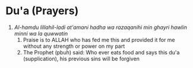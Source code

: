 # Du'a (Prayers) #
1. *Al-hamdu lillahil-ladi at'amani hadha wa razaqanihi min ghayri hawlin minni wa la quwwatin*
	1. Praise is to ALLAH who has fed me this and provided it for me without any strength or power on my part
	2. The Prophet (pbuh) said: Who ever eats food and says this du'a (supplication), his previous sins will be forgiven